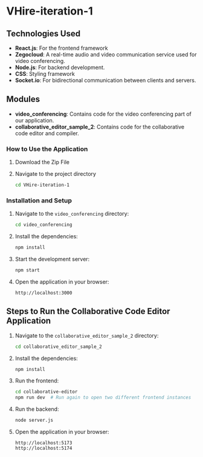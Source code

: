 # VHire-iteration-1

## Technologies Used

- **React.js**: For the frontend framework
- **Zegocloud**: A real-time audio and video communication service used for video conferencing.
- **Node.js**: For backend development.
- **CSS**: Styling framework
- **Socket.io**: For bidirectional communication between clients and servers.

## Modules

- **video_conferencing**: Contains code for the video conferencing part of our application.
- **collaborative_editor_sample_2**: Contains code for the collaborative code editor and compiler.

### How to Use the Application

1. Download the Zip File

2. Navigate to the project directory
   ```bash
   cd VHire-iteration-1
   ```

### Installation and Setup

1. Navigate to the `video_conferencing` directory:
   ```bash
   cd video_conferencing
   ```
2. Install the dependencies:
   ```bash
   npm install
   ```
3. Start the development server:
   ```bash
   npm start
   ```
4. Open the application in your browser:
   ```
   http://localhost:3000
   ```

## Steps to Run the Collaborative Code Editor Application

1. Navigate to the `collaborative_editor_sample_2` directory:
   ```bash
   cd collaborative_editor_sample_2
   ```
2. Install the dependencies:
   ```bash
   npm install
   ```
3. Run the frontend:
   ```bash
   cd collaborative-editor
   npm run dev  # Run again to open two different frontend instances
   ```
4. Run the backend:
   ```bash
   node server.js
   ```
5. Open the application in your browser:
   ```
   http://localhost:5173
   http://localhost:5174
   ```
